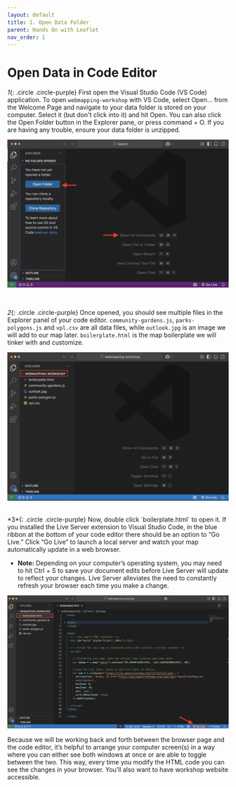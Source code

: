 ```yaml
---
layout: default
title: 1. Open Data Folder
parent: Hands On with Leaflet
nav_order: 1
---
```

# Open Data in Code Editor

*1*{: .circle .circle-purple} First open the Visual Studio Code (VS Code) application. To open `webmapping-workshop` with VS Code, select Open... from the Welcome Page and navigate to your data folder is stored on your computer. Select it (but don't click into it) and hit Open. You can also click the Open Folder button in the Explorer pane, or press command + O. If you are having any trouble, ensure your data folder is unzipped.

![opening folder in vs code](./images/open-folder-vscode.png)

<br>

*2*{: .circle .circle-purple} Once opened, you should see multiple files in the Explorer panel of your code editor. `community-gardens.js`, `parks-polygons.js` and `vpl.csv` are all data files, while `outlook.jpg` is an image we will add to our map later. `boilerplate.html` is the map boilerplate we will tinker with and customize. 
    
![opening folder in vs code](./images/vscode-open-folder_20250618.png)

    
<br>    
*3*{: .circle .circle-purple} Now, double click `boilerplate.html`  to open it.
If you installed the Live Server extension to Visual Studio Code, in the blue ribbon at the bottom of your code editor there should be an option to “Go Live.” Click “Go Live” to launch a local server and watch your map automatically update in a web browser. 

  - **Note:** Depending on your computer’s operating system, you may need to hit Ctrl + S to save your document edits before Live Server will update to reflect your changes. Live Server alleviates the need to constantly refresh your browser each time you make a change.

![go live](./images/go-live_20250618.png)

Because we will be working back and forth between the browser page and the code editor, it’s helpful to arrange your computer screen(s) in a way where you can either see both windows at once or are able to toggle between the two. This way, every time you modify the HTML code you can see the changes in your browser. You’ll also want to have workshop website accessible.
